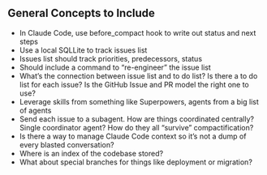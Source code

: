 ## General Concepts to Include

- In Claude Code, use before_compact hook to write out status and next steps
- Use a local SQLLite to track issues list
- Issues list should track priorities, predecessors, status
- Should include a command to “re-engineer” the issue list
- What’s the connection between issue list and to do list? Is there a to do list for each issue? Is the GitHub Issue and PR model the right one to use?
- Leverage skills from something like Superpowers, agents from a big list of agents
- Send each issue to a subagent. How are things coordinated centrally? Single coordinator agent? How do they all “survive” compactification?
- Is there a way to manage Claude Code context so it’s not a dump of every blasted conversation?
- Where is an index of the codebase stored?
- What about special branches for things like deployment or migration?
